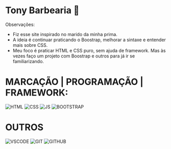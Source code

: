 # Tony Barbearia  💬
Observações:
 * Fiz esse site inspirado no marido da minha prima.
 * A ideia é continuar praticando o Boostrap, melhorar a sintaxe e entender mais sobre CSS.
 * Meu foco é praticar HTML e CSS puro, sem ajuda de framework. Mas às vezes faço um projeto com Boostrap e outros para já ir se familiarizando.
 
 # MARCAÇÃO | PROGRAMAÇÃO | FRAMEWORK:
 
![HTML](https://i.ibb.co/41fmmJj/html.png)
![CSS](https://i.ibb.co/7twStGd/css.png)
![JS](https://i.ibb.co/b1f2MYy/javascript.png)
![BOOTSTRAP](https://i.ibb.co/pL5wWfC/bootstrap.png)
 
 # OUTROS

![VSCODE](https://i.ibb.co/chpZmKJ/vccode2.png)
![GIT](https://i.ibb.co/cNJmzHT/Git-Icon-1788-C.png)
![GITHUB](https://i.ibb.co/7WfKFyM/github2.png)
